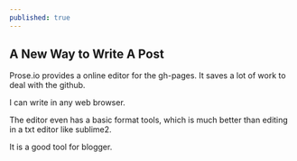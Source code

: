 ```yaml
---
published: true
---
```


## A New Way to Write A Post

Prose.io provides a online editor for the gh-pages. It saves a lot of work to deal with the github.

I can write in any web browser. 

The editor even has a basic format tools, which is much better than editing in a txt editor like sublime2.

It is a good tool for blogger.
